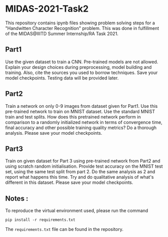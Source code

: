 # MIDAS-2021-Task2

This repository contains ipynb files showing problem solving steps for a "Handwitten Character Recognition" problem. This was done in fulfillment of the MIDAS@IIITD Summer Internship/RA Task 2021.

## Part1

Use the given dataset to train a CNN. Pre-trained models are not allowed. Explain your design choices during preprocessing, model building and training. Also, cite the sources you used to borrow techniques. Save your model checkpoints. Testing data will be provided later.

## Part2

Train a network on only 0-9 images from dataset given for Part1. Use this pre-trained network to train on MNIST dataset. Use the standard MNIST train and test splits. How does this pretrained network perform in comparison to a randomly initialized network in terms of convergence time, final accuracy and other possible training quality metrics? Do a thorough analysis. Please save your model checkpoints.

## Part3

Train on given dataset for Part 3 using pre-trained network from Part2 and using scratch random initialisation. Provide test accuracy on the MNIST test set, using the same test split from part 2. Do the same analysis as 2 and report what happens this time. Try and do qualitative analysis of what's different in this dataset. Please save your model checkpoints.

## Notes :
 
To reproduce the virtual environment used, please run the command  
```
pip install -r requirements.txt
```
The `requirements.txt` file can be found in the repository.
